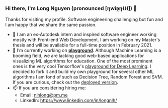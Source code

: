 ### Hi there, I'm Long Nguyen (pronounced \[ŋwiə̯ŋ˧˩˧\]) 👋
Thanks for visiting my profile. Software engineering challenging but fun and I am happy that we share the same passion.

- 🐶 I am an ex-Autodesk intern and inspired software engineer working mostly with Front-end Web Development. I am working on my Master's thesis and will be available for a full-time position in February 2021.
- 🔭 I’m currently working on [**playground**](https://github.com/nlhlong01/playground). Although Machine Learning is a booming field, we are lacking good web-based applications for visualizing ML algorithms for education. One of the most prominent ones is the very cool Tensorflow's [playground for Deep Learning](https://playground.tensorflow.org/). I decided to fork it and build my own playground for several other ML algorithms I am fond of such as Decision Tree, Random Forest and SVM. If you are curious, check out the [deployed version](https://nlhlong01.github.io/playground).
- 📫 If you are considering hiring me:
  - Email: nlhlong@pm.me
  - LinkedIn: https://www.linkedin.com/in/longnlh/
